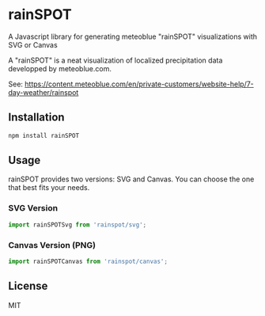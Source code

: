# rainSPOT

A Javascript library for generating meteoblue "rainSPOT" visualizations with SVG or Canvas

A "rainSPOT" is a neat visualization of localized precipitation data developped by meteoblue.com.

See: https://content.meteoblue.com/en/private-customers/website-help/7-day-weather/rainspot


## Installation

```sh
npm install rainSPOT
```

## Usage

rainSPOT provides two versions: SVG and Canvas. You can choose the one that best fits your needs.

### SVG Version
```javascript
import rainSPOTSvg from 'rainspot/svg';
```

### Canvas Version (PNG)
```javascript
import rainSPOTCanvas from 'rainspot/canvas';
```



## License
MIT